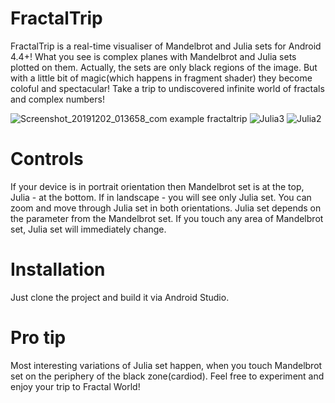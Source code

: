 # FractalTrip
FractalTrip is a real-time visualiser of Mandelbrot and Julia sets for Android 4.4+!
What you see is complex planes with Mandelbrot and Julia sets plotted on them. Actually, the sets are only black regions of the image.
But with a little bit of magic(which happens in fragment shader) they become coloful and spectacular!
Take a trip to undiscovered infinite world of fractals and complex numbers!

![Screenshot_20191202_013658_com example fractaltrip](https://user-images.githubusercontent.com/47830605/69922583-34222100-14a6-11ea-8a8e-83371e01326f.jpg)
![Julia3](https://user-images.githubusercontent.com/47830605/69922546-e0173c80-14a5-11ea-905b-d05a69855f84.gif)
![Julia2](https://user-images.githubusercontent.com/47830605/69922535-b827d900-14a5-11ea-9b32-0e0a86f7dba8.gif)
# Controls
If your device is in portrait orientation then Mandelbrot set is at the top, Julia - at the bottom. If in landscape - you will see only Julia set.
You can zoom and move through Julia set in both orientations. Julia set depends on the parameter from the Mandelbrot set. If you touch
any area of Mandelbrot set, Julia set will immediately change.

# Installation 
Just clone the project and build it via Android Studio.

# Pro tip
Most interesting variations of Julia set happen, when you touch Mandelbrot set on the periphery of the black zone(cardiod).
Feel free to experiment and enjoy your trip to Fractal World!
